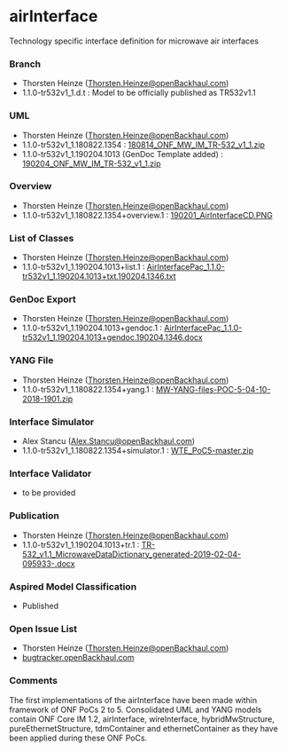 # airInterface
Technology specific interface definition for microwave air interfaces

### Branch
- Thorsten Heinze (Thorsten.Heinze@openBackhaul.com)
- 1.1.0-tr532v1_1.d.t : Model to be officially published as TR532v1.1

### UML
- Thorsten Heinze (Thorsten.Heinze@openBackhaul.com)
- 1.1.0-tr532v1_1.180822.1354 : [180814_ONF_MW_IM_TR-532_v1_1.zip](./180814_ONF_MW_IM_TR-532_v1_1.zip)
- 1.1.0-tr532v1_1.190204.1013 (GenDoc Template added) : [190204_ONF_MW_IM_TR-532_v1_1.zip](./190204_ONF_MW_IM_TR-532_v1_1.zip)

### Overview 
- Thorsten Heinze (Thorsten.Heinze@openBackhaul.com)
- 1.1.0-tr532v1_1.180822.1354+overview.1 : [190201_AirInterfaceCD.PNG](./190201_AirInterfaceCD.PNG)

### List of Classes
- Thorsten Heinze (Thorsten.Heinze@openBackhaul.com)
- 1.1.0-tr532v1_1.190204.1013+list.1 : [AirInterfacePac_1.1.0-tr532v1_1.190204.1013+txt.190204.1346.txt](./AirInterfacePac_1.1.0-tr532v1_1.190204.1013+txt.190204.1346.txt)

### GenDoc Export
- Thorsten Heinze (Thorsten.Heinze@openBackhaul.com)
- 1.1.0-tr532v1_1.190204.1013+gendoc.1 : [AirInterfacePac_1.1.0-tr532v1_1.190204.1013+gendoc.190204.1346.docx](./AirInterfacePac_1.1.0-tr532v1_1.190204.1013+gendoc.190204.1346.docx)

### YANG File
- Thorsten Heinze (Thorsten.Heinze@openBackhaul.com)
- 1.1.0-tr532v1_1.180822.1354+yang.1 : [MW-YANG-files-POC-5-04-10-2018-1901.zip](./MW-YANG-files-POC-5-04-10-2018-1901.zip)

### Interface Simulator
- Alex Stancu (Alex.Stancu@openBackhaul.com)
- 1.1.0-tr532v1_1.180822.1354+simulator.1 : [WTE_PoC5-master.zip](./WTE_PoC5-master.zip)

### Interface Validator
- to be provided

### Publication
- Thorsten Heinze (Thorsten.Heinze@openBackhaul.com)
- 1.1.0-tr532v1_1.190204.1013+tr.1 : [TR-532_v1.1_MicrowaveDataDictionary_generated-2019-02-04-095933-.docx](./TR-532_v1.1_MicrowaveDataDictionary_generated-2019-02-04-095933-.docx)

### Aspired Model Classification
- Published

### Open Issue List
- Thorsten Heinze (Thorsten.Heinze@openBackhaul.com)
- [bugtracker.openBackhaul.com](https://bugtracker.openBackhaul.com)

### Comments
The first implementations of the airInterface have been made within framework of ONF PoCs 2 to 5. Consolidated UML and YANG models contain ONF Core IM 1.2, airInterface, wireInterface, hybridMwStructure, pureEthernetStructure, tdmContainer and ethernetContainer as they have been applied during these ONF PoCs.
